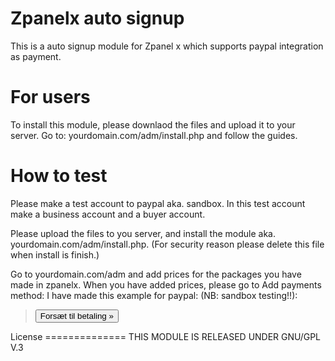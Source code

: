 Zpanelx auto signup
==============

This is a auto signup module for Zpanel x which supports paypal integration as payment.

For users
==============
To install this module, please downlaod the files and upload it to your server. 
Go to: yourdomain.com/adm/install.php and follow the guides.


How to test
==============
Please make a test account to paypal aka. sandbox. 
In this test account make a business account and a buyer account. 

Please upload the files to you server, and install the module aka. yourdomain.com/adm/install.php. (For security reason please delete this file when install is finish.)

Go to yourdomain.com/adm and add prices for the packages you have made in zpanelx.
When you have added prices, please go to Add payments method: I have made this example for paypal: (NB: sandbox testing!!):
<blockquote>
<form name="form1" method="post" action="https://www.sandbox.paypal.com/cgi-bin/webscr">
<input name="last_name" value="kwldqm" type="hidden">
<input name="invoice" value="$invid" type="hidden">
<input name="first_name" value="kol" type="hidden">
<input name="charset" value="utf-8" type="hidden">

<input name="email" value="kolle@kolle.dk" type="hidden">
<input name="return" value="http://kmweb.dk/betaling-godkendt" type="hidden">
<input name="business" value="martin_1339196217_biz@gmail.com" type="hidden">
<input name="item_name" value="Webhosting" type="hidden">
<input name="quantity" value="1" type="hidden">
<input name="country" value="DK" type="hidden">
<input name="cmd" value="_xclick" type="hidden">
<input name="upload" value="1" type="hidden">
<input name="amount" value="$itmvalue" type="hidden">
<input name="currency_code" value="$cs" type="hidden">
<input name="image_url" value="http://billing.kmweb.dk/logo.png" type="hidden">
 <input type="hidden" name="notify_url" value="http://billing.kmweb.dk/ipn.php" />
<input value="Forsæt til betaling »" class="defbtn" type="submit">
</form>
</blockquote>
License
==============
THIS MODULE IS RELEASED UNDER GNU/GPL V.3 